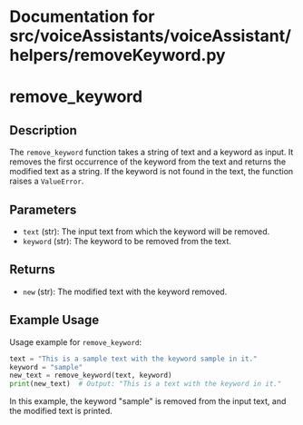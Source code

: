 # Documentation for src/voiceAssistants/voiceAssistant/helpers/removeKeyword.py

# remove_keyword

## Description

The `remove_keyword` function takes a string of text and a keyword as input. It removes the first occurrence of the keyword from the text and returns the modified text as a string. If the keyword is not found in the text, the function raises a `ValueError`.

## Parameters

*   `text` (str): The input text from which the keyword will be removed.
*   `keyword` (str): The keyword to be removed from the text.

## Returns

*   `new` (str): The modified text with the keyword removed.

## Example Usage

Usage example for `remove_keyword`:

```python
text = "This is a sample text with the keyword sample in it."
keyword = "sample"
new_text = remove_keyword(text, keyword)
print(new_text)  # Output: "This is a text with the keyword in it."
```

In this example, the keyword "sample" is removed from the input text, and the modified text is printed.